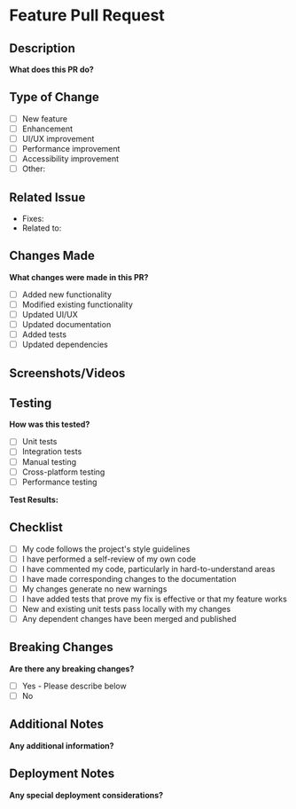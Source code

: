 # Feature Pull Request

## Description

**What does this PR do?**

<!-- Provide a clear and concise description of what this PR accomplishes. -->

## Type of Change

- [ ] New feature
- [ ] Enhancement
- [ ] UI/UX improvement
- [ ] Performance improvement
- [ ] Accessibility improvement
- [ ] Other: <!-- Please specify -->

## Related Issue

<!-- Link to the related issue -->

- Fixes: <!-- #issue_number -->
- Related to: <!-- #issue_number -->

## Changes Made

**What changes were made in this PR?**

<!-- List the main changes made in this PR -->

- [ ] Added new functionality
- [ ] Modified existing functionality
- [ ] Updated UI/UX
- [ ] Updated documentation
- [ ] Added tests
- [ ] Updated dependencies

## Screenshots/Videos

<!-- If applicable, add screenshots or videos to demonstrate the changes. -->

## Testing

**How was this tested?**

- [ ] Unit tests
- [ ] Integration tests
- [ ] Manual testing
- [ ] Cross-platform testing
- [ ] Performance testing

**Test Results:**

<!-- Describe the test results -->

## Checklist

- [ ] My code follows the project's style guidelines
- [ ] I have performed a self-review of my own code
- [ ] I have commented my code, particularly in hard-to-understand areas
- [ ] I have made corresponding changes to the documentation
- [ ] My changes generate no new warnings
- [ ] I have added tests that prove my fix is effective or that my feature works
- [ ] New and existing unit tests pass locally with my changes
- [ ] Any dependent changes have been merged and published

## Breaking Changes

**Are there any breaking changes?**

- [ ] Yes - Please describe below
- [ ] No

<!-- If yes, describe the breaking changes and migration path -->

## Additional Notes

**Any additional information?**

<!-- Add any other context, notes, or information about the PR here -->

## Deployment Notes

**Any special deployment considerations?**

<!-- Add any notes about deployment, configuration changes, etc. -->
